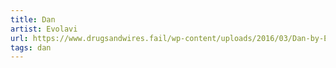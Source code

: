 ```yaml
---
title: Dan
artist: Evolavi
url: https://www.drugsandwires.fail/wp-content/uploads/2016/03/Dan-by-Evolavi.jpg
tags: dan
---
```

